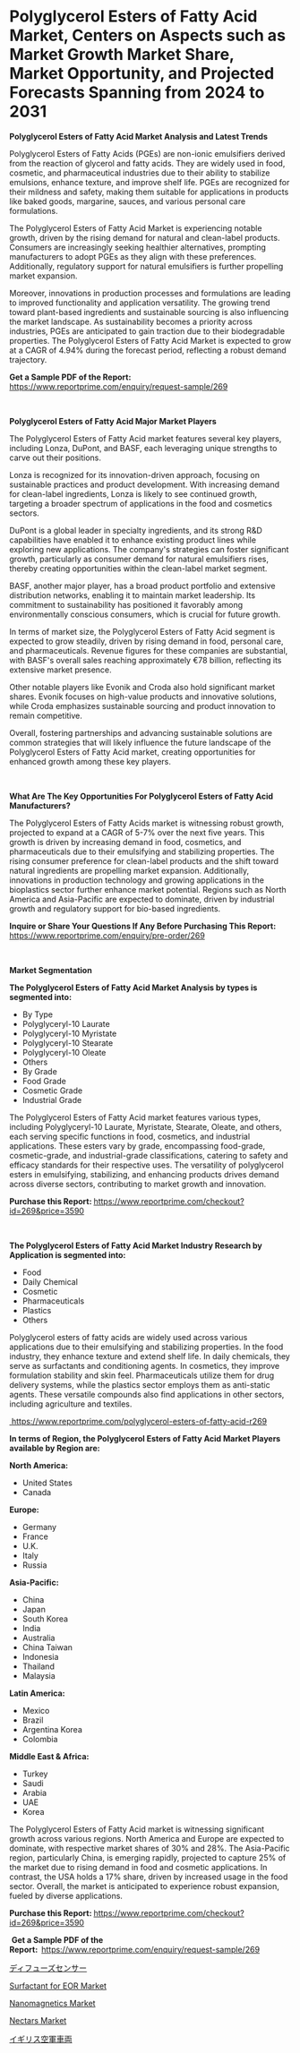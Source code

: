 <p><h1>Polyglycerol Esters of Fatty Acid Market, Centers on Aspects such as Market Growth Market Share, Market Opportunity, and Projected Forecasts Spanning from 2024 to 2031</h1></p><p><strong>Polyglycerol Esters of Fatty Acid Market Analysis and Latest Trends</strong></p>
<p><p>Polyglycerol Esters of Fatty Acids (PGEs) are non-ionic emulsifiers derived from the reaction of glycerol and fatty acids. They are widely used in food, cosmetic, and pharmaceutical industries due to their ability to stabilize emulsions, enhance texture, and improve shelf life. PGEs are recognized for their mildness and safety, making them suitable for applications in products like baked goods, margarine, sauces, and various personal care formulations.</p><p>The Polyglycerol Esters of Fatty Acid Market is experiencing notable growth, driven by the rising demand for natural and clean-label products. Consumers are increasingly seeking healthier alternatives, prompting manufacturers to adopt PGEs as they align with these preferences. Additionally, regulatory support for natural emulsifiers is further propelling market expansion.</p><p>Moreover, innovations in production processes and formulations are leading to improved functionality and application versatility. The growing trend toward plant-based ingredients and sustainable sourcing is also influencing the market landscape. As sustainability becomes a priority across industries, PGEs are anticipated to gain traction due to their biodegradable properties. The Polyglycerol Esters of Fatty Acid Market is expected to grow at a CAGR of 4.94% during the forecast period, reflecting a robust demand trajectory.</p></p>
<p><strong>Get a Sample PDF of the Report:&nbsp;</strong> <a href="https://www.reportprime.com/enquiry/request-sample/269">https://www.reportprime.com/enquiry/request-sample/269</a></p>
<p>&nbsp;</p>
<p><strong>Polyglycerol Esters of Fatty Acid Major Market Players</strong></p>
<p><p>The Polyglycerol Esters of Fatty Acid market features several key players, including Lonza, DuPont, and BASF, each leveraging unique strengths to carve out their positions. </p><p>Lonza is recognized for its innovation-driven approach, focusing on sustainable practices and product development. With increasing demand for clean-label ingredients, Lonza is likely to see continued growth, targeting a broader spectrum of applications in the food and cosmetics sectors.</p><p>DuPont is a global leader in specialty ingredients, and its strong R&D capabilities have enabled it to enhance existing product lines while exploring new applications. The company's strategies can foster significant growth, particularly as consumer demand for natural emulsifiers rises, thereby creating opportunities within the clean-label market segment.</p><p>BASF, another major player, has a broad product portfolio and extensive distribution networks, enabling it to maintain market leadership. Its commitment to sustainability has positioned it favorably among environmentally conscious consumers, which is crucial for future growth.</p><p>In terms of market size, the Polyglycerol Esters of Fatty Acid segment is expected to grow steadily, driven by rising demand in food, personal care, and pharmaceuticals. Revenue figures for these companies are substantial, with BASF's overall sales reaching approximately €78 billion, reflecting its extensive market presence.</p><p>Other notable players like Evonik and Croda also hold significant market shares. Evonik focuses on high-value products and innovative solutions, while Croda emphasizes sustainable sourcing and product innovation to remain competitive.</p><p>Overall, fostering partnerships and advancing sustainable solutions are common strategies that will likely influence the future landscape of the Polyglycerol Esters of Fatty Acid market, creating opportunities for enhanced growth among these key players.</p></p>
<p>&nbsp;</p>
<p><strong>What Are The Key Opportunities For Polyglycerol Esters of Fatty Acid Manufacturers?</strong></p>
<p><p>The Polyglycerol Esters of Fatty Acids market is witnessing robust growth, projected to expand at a CAGR of 5-7% over the next five years. This growth is driven by increasing demand in food, cosmetics, and pharmaceuticals due to their emulsifying and stabilizing properties. The rising consumer preference for clean-label products and the shift toward natural ingredients are propelling market expansion. Additionally, innovations in production technology and growing applications in the bioplastics sector further enhance market potential. Regions such as North America and Asia-Pacific are expected to dominate, driven by industrial growth and regulatory support for bio-based ingredients.</p></p>
<p><strong>Inquire or Share Your Questions If Any Before Purchasing This Report:</strong> <a href="https://www.reportprime.com/enquiry/pre-order/269">https://www.reportprime.com/enquiry/pre-order/269</a></p>
<p>&nbsp;</p>
<p><strong>Market Segmentation</strong></p>
<p><strong>The Polyglycerol Esters of Fatty Acid Market Analysis by types is segmented into:</strong></p>
<p><ul><li>By Type</li><li>Polyglyceryl-10 Laurate</li><li>Polyglyceryl-10 Myristate</li><li>Polyglyceryl-10 Stearate</li><li>Polyglyceryl-10 Oleate</li><li>Others</li><li>By Grade</li><li>Food Grade</li><li>Cosmetic Grade</li><li>Industrial Grade</li></ul></p>
<p><p>The Polyglycerol Esters of Fatty Acid market features various types, including Polyglyceryl-10 Laurate, Myristate, Stearate, Oleate, and others, each serving specific functions in food, cosmetics, and industrial applications. These esters vary by grade, encompassing food-grade, cosmetic-grade, and industrial-grade classifications, catering to safety and efficacy standards for their respective uses. The versatility of polyglycerol esters in emulsifying, stabilizing, and enhancing products drives demand across diverse sectors, contributing to market growth and innovation.</p></p>
<p><strong>Purchase this Report:&nbsp;</strong><a href="https://www.reportprime.com/checkout?id=269&price=3590">https://www.reportprime.com/checkout?id=269&price=3590</a></p>
<p>&nbsp;</p>
<p><strong>The Polyglycerol Esters of Fatty Acid Market Industry Research by Application is segmented into:</strong></p>
<p><ul><li>Food</li><li>Daily Chemical</li><li>Cosmetic</li><li>Pharmaceuticals</li><li>Plastics</li><li>Others</li></ul></p>
<p><p>Polyglycerol esters of fatty acids are widely used across various applications due to their emulsifying and stabilizing properties. In the food industry, they enhance texture and extend shelf life. In daily chemicals, they serve as surfactants and conditioning agents. In cosmetics, they improve formulation stability and skin feel. Pharmaceuticals utilize them for drug delivery systems, while the plastics sector employs them as anti-static agents. These versatile compounds also find applications in other sectors, including agriculture and textiles.</p></p>
<p><a href="https://www.reportprime.com/polyglycerol-esters-of-fatty-acid-r269">&nbsp;https://www.reportprime.com/polyglycerol-esters-of-fatty-acid-r269</a></p>
<p><strong>In terms of Region, the Polyglycerol Esters of Fatty Acid Market Players available by Region are:</strong></p>
<p>
    <p> <strong> North America: </strong>
        <ul>
            <li>United States</li>
            <li>Canada</li>
        </ul>
        </p> 
    <p> <strong> Europe: </strong>
        <ul>
            <li>Germany</li>
            <li>France</li>
            <li>U.K.</li>
            <li>Italy</li>
            <li>Russia</li>
        </ul>
        </p> 
    <p> <strong> Asia-Pacific: </strong>
        <ul>
            <li>China</li>
            <li>Japan</li>
            <li>South Korea</li>
            <li>India</li>
            <li>Australia</li>
            <li>China Taiwan</li>
            <li>Indonesia</li>
            <li>Thailand</li>
            <li>Malaysia</li>
        </ul>
        </p> 
    <p> <strong> Latin America: </strong>
        <ul>
            <li>Mexico</li>
            <li>Brazil</li>
            <li>Argentina Korea</li>
            <li>Colombia</li>
        </ul>
        </p> 
    <p> <strong> Middle East & Africa: </strong>
        <ul>
            <li>Turkey</li>
            <li>Saudi</li>
            <li>Arabia</li>
            <li>UAE</li>
            <li>Korea</li>
        </ul>
    </p>
    </p>
<p><p>The Polyglycerol Esters of Fatty Acid market is witnessing significant growth across various regions. North America and Europe are expected to dominate, with respective market shares of 30% and 28%. The Asia-Pacific region, particularly China, is emerging rapidly, projected to capture 25% of the market due to rising demand in food and cosmetic applications. In contrast, the USA holds a 17% share, driven by increased usage in the food sector. Overall, the market is anticipated to experience robust expansion, fueled by diverse applications.</p></p>
<p><strong>Purchase this Report: </strong><a href="https://www.reportprime.com/checkout?id=269&price=3590">https://www.reportprime.com/checkout?id=269&price=3590</a></p>
<p>&nbsp;<strong>Get a Sample PDF of the Report:&nbsp;&nbsp;</strong><a href="https://www.reportprime.com/enquiry/request-sample/269">https://www.reportprime.com/enquiry/request-sample/269</a></p>
<p><strong></strong></p>
<p><p><a href="https://medium.com/@tealricheld61/%E6%8B%A1%E6%95%A3%E3%82%BB%E3%83%B3%E3%82%B5%E3%83%BC%E5%B8%82%E5%A0%B4%E3%81%AE%E4%BA%88%E6%B8%AC-%E5%B8%82%E5%A0%B4%E5%8B%95%E5%90%91%E3%81%8A%E3%82%88%E3%81%B3%E5%BD%B1%E9%9F%BF%E5%88%86%E6%9E%90-2024%E5%B9%B4-2031%E5%B9%B4-2e5be12c3788">ディフューズセンサー</a></p><p><a href="https://github.com/pizolina/Market-Research-Report-List-6/blob/main/surfactant-for-eor-market.md">Surfactant for EOR Market</a></p><p><a href="https://medium.com/@charlesporter2662/strategic-insights-into-global-nanomagnetics-market-trends-2024-2031-covered-in-105-pages-02ade2c79d67">Nanomagnetics Market</a></p><p><a href="https://medium.com/@marisolking1/strategic-roadmap-global-nectars-market-insights-and-opportunities-2024-2031-614459a86385">Nectars Market</a></p><p><a href="https://medium.com/@tealricheld61/arff%E8%BB%8A%E4%B8%A1%E3%81%AE%E5%B8%82%E5%A0%B4%E3%82%B7%E3%82%A7%E3%82%A2%E3%81%A8%E5%B8%82%E5%A0%B4%E5%88%86%E6%9E%90-%E5%A3%B2%E4%B8%8A%E9%AB%98%E3%81%AE%E3%83%88%E3%83%AC%E3%83%B3%E3%83%89%E3%81%A8%E4%BA%88%E6%B8%AC-2024%E5%B9%B4-2031%E5%B9%B4%E3%81%AE%E6%9C%9F%E9%96%93-a99dc91c2591">イギリス空軍車両</a></p></p>